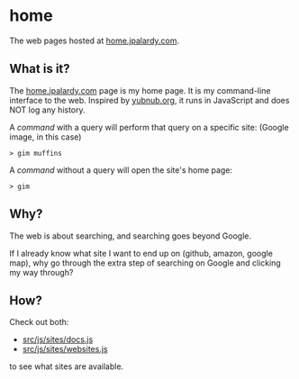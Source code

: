 
# home

The web pages hosted at [home.jpalardy.com].

## What is it?

The [home.jpalardy.com] page is my home page. It is my command-line
interface to the web. Inspired by [yubnub.org], it runs in JavaScript and does
NOT log any history.

A _command_ with a query will perform that query on a specific site: (Google
image, in this case)

    > gim muffins

A _command_ without a query will open the site's home page:

    > gim

## Why?

The web is about searching, and searching goes beyond Google.

If I already know what site I want to end up on (github, amazon, google map), why go
through the extra step of searching on Google and clicking my way through?

## How?

Check out both:

- [src/js/sites/docs.js](src/js/sites/docs.js)
- [src/js/sites/websites.js](src/js/sites/websites.js)

to see what sites are available.

[home.jpalardy.com]: https://home.jpalardy.com/
[yubnub.org]: https://yubnub.org/

